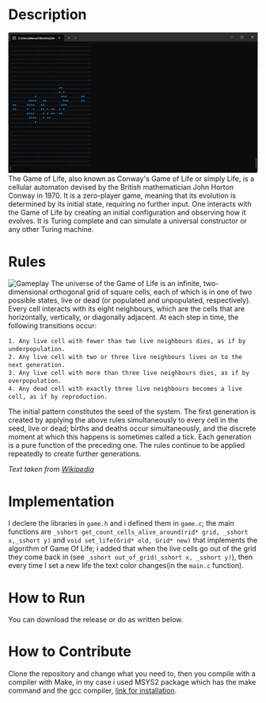 # Description
![Screenshot of the game](Images/Screen.png "GameOfLife")
The Game of Life, also known as Conway's Game of Life or simply Life, is a cellular automaton devised by the British mathematician John Horton Conway in 1970. It is a zero-player game, meaning that its evolution is determined by its initial state, requiring no further input. One interacts with the Game of Life by creating an initial configuration and observing how it evolves. It is Turing complete and can simulate a universal constructor or any other Turing machine.

# Rules
![Gameplay](Video/GameOfLife.gif)
The universe of the Game of Life is an infinite, two-dimensional orthogonal grid of square cells, each of which is in one of two possible states, live or dead (or populated and unpopulated, respectively). Every cell interacts with its eight neighbours, which are the cells that are horizontally, vertically, or diagonally adjacent. At each step in time, the following transitions occur:

    1. Any live cell with fewer than two live neighbours dies, as if by underpopulation.
    2. Any live cell with two or three live neighbours lives on to the next generation.
    3. Any live cell with more than three live neighbours dies, as if by overpopulation.
    4. Any dead cell with exactly three live neighbours becomes a live cell, as if by reproduction.
    
The initial pattern constitutes the seed of the system. The first generation is created by applying the above rules simultaneously to every cell in the seed, live or dead; births and deaths occur simultaneously, and the discrete moment at which this happens is sometimes called a tick. Each generation is a pure function of the preceding one. The rules continue to be applied repeatedly to create further generations.

*Text taken from [Wikipedia](https://en.wikipedia.org/wiki/Conway%27s_Game_of_Life "GameOfLife Wikipedia")*

# Implementation
I declere the libraries in `game.h` and i defined them in `game.c`; the main functions are `_sshort get_count_cells_alive_around(rid* grid, _sshort x,_sshort y)` and `void set_life(Grid* old, Grid* new)` that implements the algorithm of Game Of Life; i added that when the live cells go out of the grid they come back in (see `_sshort out_of_grid(_sshort x, _sshort y)`), then every time I set a new life the text color changes(in the `main.c` function).

# How to Run
You can download the release or do as written below.

# How to Contribute
Clone the repository and change what you need to, then you compile with a compiler with Make, in my case i used MSYS2 package which has the make command and the gcc compiler, [link for installation](https://www.msys2.org/ "MSYS2").